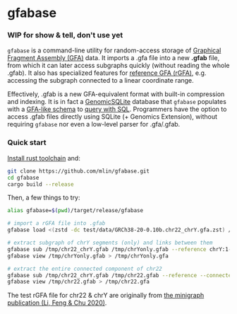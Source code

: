 # gfabase

### WIP for show &amp; tell, don't use yet

`gfabase` is a command-line utility for random-access storage of [Graphical Fragment Assembly (GFA)](https://github.com/GFA-spec/GFA-spec) data. It imports a .gfa file into a new **.gfab** file, from which it can later access subgraphs quickly (without reading the whole .gfab). It also has specialized features for [reference GFA (rGFA)](https://github.com/lh3/gfatools/blob/master/doc/rGFA.md), e.g. accessing the subgraph connected to a linear coordinate range.

Effectively, .gfab is a new GFA-equivalent format with built-in compression and indexing. It is in fact a [GenomicSQLite](https://github.com/mlin/GenomicSQLite) database that `gfabase` populates with a [GFA-like schema](src/schema/GFA1.sql) to [query with SQL](src/query). Programmers have the option to access .gfab files directly using SQLite (+ Genomics Extension), without requiring `gfabase` nor even a low-level parser for .gfa/.gfab.

### Quick start

[Install rust toolchain](https://rustup.rs/) and:

```bash
git clone https://github.com/mlin/gfabase.git
cd gfabase
cargo build --release
```

Then, a few things to try:

```bash
alias gfabase=$(pwd)/target/release/gfabase

# import a rGFA file into .gfab
gfabase load <(zstd -dc test/data/GRCh38-20-0.10b.chr22_chrY.gfa.zst) /tmp/chr22_chrY.gfab --rgfa

# extract subgraph of chrY segments (only) and links between them
gfabase sub /tmp/chr22_chrY.gfab /tmp/chrYonly.gfab --reference chrY:1-999,999,999
gfabase view /tmp/chrYonly.gfab > /tmp/chrYonly.gfa

# extract the entire connected component of chr22
gfabase sub /tmp/chr22_chrY.gfab /tmp/chr22.gfab --reference --connected chr22:1-999,999,999
gfabase view /tmp/chr22.gfab > /tmp/chr22.gfa
```

The test rGFA file for chr22 &amp; chrY are originally from [the minigraph publication (Li, Feng & Chu 2020)](https://genomebiology.biomedcentral.com/articles/10.1186/s13059-020-02168-z#availability-of-data-and-materials).
